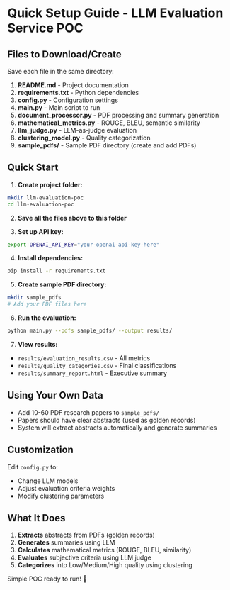 # Quick Setup Guide - LLM Evaluation Service POC

## Files to Download/Create

Save each file in the same directory:

1. **README.md** - Project documentation
2. **requirements.txt** - Python dependencies  
3. **config.py** - Configuration settings
4. **main.py** - Main script to run
5. **document_processor.py** - PDF processing and summary generation
6. **mathematical_metrics.py** - ROUGE, BLEU, semantic similarity
7. **llm_judge.py** - LLM-as-judge evaluation
8. **clustering_model.py** - Quality categorization
9. **sample_pdfs/** - Sample PDF directory (create and add PDFs)

## Quick Start

1. **Create project folder:**
```bash
mkdir llm-evaluation-poc
cd llm-evaluation-poc
```

2. **Save all the files above to this folder**

3. **Set up API key:**
```bash
export OPENAI_API_KEY="your-openai-api-key-here"
```

4. **Install dependencies:**
```bash
pip install -r requirements.txt
```

5. **Create sample PDF directory:**
```bash
mkdir sample_pdfs
# Add your PDF files here
```

6. **Run the evaluation:**
```bash
python main.py --pdfs sample_pdfs/ --output results/
```

7. **View results:**
- `results/evaluation_results.csv` - All metrics
- `results/quality_categories.csv` - Final classifications
- `results/summary_report.html` - Executive summary

## Using Your Own Data

- Add 10-60 PDF research papers to `sample_pdfs/`
- Papers should have clear abstracts (used as golden records)
- System will extract abstracts automatically and generate summaries

## Customization

Edit `config.py` to:
- Change LLM models
- Adjust evaluation criteria weights
- Modify clustering parameters

## What It Does

1. **Extracts** abstracts from PDFs (golden records)
2. **Generates** summaries using LLM
3. **Calculates** mathematical metrics (ROUGE, BLEU, similarity)
4. **Evaluates** subjective criteria using LLM judge
5. **Categorizes** into Low/Medium/High quality using clustering

Simple POC ready to run! 🚀